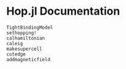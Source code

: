 # Hop.jl Documentation

```@docs
TightBindingModel
sethopping!
calhamiltonian
caleig
makesupercell
cutedge
addmagneticfield
```

